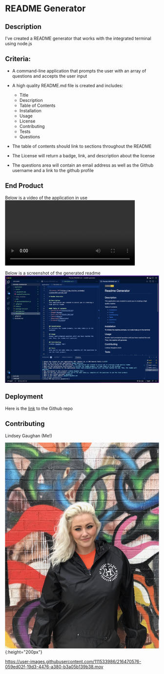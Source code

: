 # README Generator

## Description

I've created a README generator that works with the integrated terminal using node.js

## Criteria:

* A command-line application that prompts the user with an array of questions and accepts the user input 
* A high quality README.md file is created and includes:
  - Title
  - Description
  - Table of Contents
  - Installation
  - Usage
  - License 
  - Contributing
  - Tests
  - Questions

* The table of contents should link to sections throughout the README
* The License will return a badge, link, and description about the license
* The questions area will contain an email address as well as the Github username and a link to the github profile

<!-- Video of application in progress -->
## End Product 
Below is a video of the application in use <video src='./application/assets/readmePreview.mov' width=425px>

<!-- screenshots -->
Below is a screenshot of the generated readme
![screenshot1 of readme application](./application/assets/readmeScreenshot.png)

<!-- link -->
## Deployment
Here is the [link](https://github.com/gaughanln/readME-generator) to the Github repo

## Contributing
Lindsey Gaughan (Me!) 

![Lindsey Gaughan](./application/assets/gaughanln.jpg){:height="200px"}



https://user-images.githubusercontent.com/111533986/216470576-059ed02f-19d3-4476-a380-b3a05b139b38.mov

